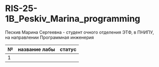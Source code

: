 # RIS-25-1B_Peskiv_Marina_programming

Пескив Марина Сергеевна - студент очного отделения ЭТФ, в ПНИПУ, на направлении Программная инженерия

|№|название лабы|статус|
|-|-------------|------|
|1|             |      |
